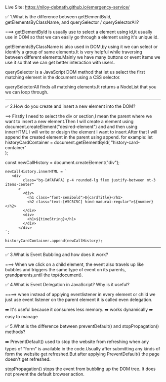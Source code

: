 Live Site: https://niloy-debnath.github.io/emergency-service/

✅ 1.What is the difference between getElementById, getElementsByClassName, and querySelector / querySelectorAll?

===> getElementById is usually use to select a element using id,it usually use in DOM so that we can easily go through a element using it's unique id.

getElementsByClassName is also used in DOM,by using it we can select or identify a group of same elements.It is very helpful while traversing between different elements.Mainly we have many buttons or event items we use it so that we can get better interaction with users.

querySelector is a JavaScript DOM method that let us select the first matching element in the document using a CSS selector.

querySelectorAll finds all matching elements.It returns a NodeList that you we can loop through.

---

✅ 2.How do you create and insert a new element into the DOM?

==> Firstly I need to select the div or section,I mean the parent where we want to insert a new element.Then I will create a element using document.createElement("desired-element") and and then using innerHTML I will write or design the element I want to insert.After that I will append the created element in the parent using append.
for example:
let historyCardContainer = document.getElementById(
"history-card-container"  
);

const newCallHistory = document.createElement("div");

    newCallHistory.innerHTML = `
       <div
            class="bg-[#FAFAFA] p-4 rounded-lg flex justify-between mt-3 items-center"
          >
            <div>
              <h1 class="font-semibold">${cardTitle}</h1>
              <h2 class="text-[#5C5C5C] hind-madurai-regular">${number}</h2>
            </div>
            <div>
              <h1>${timeString}</h1>
            </div>
          </div>
    `;

    historyCardContainer.append(newCallHistory);

---

✅ 3.What is Event Bubbling and how does it work?

===> When we click on a child element, the event also travels up like bubbles and triggers the same type of event on its parents, grandparents,until the top(document).

✅ 4.What is Event Delegation in JavaScript? Why is it useful?

====> when instead of applying eventlistener in every element or child we just use event listener on the parent element it is called even delegation.

➡️ It's useful because it consumes less memory.
➡️ works dynamically
➡️ easy to manage

✅ 5.What is the difference between preventDefault() and stopPropagation() methods?

️➡️ PreventDefault() used to stop the website from refreshing when any types of "form" is available in the code.Usually after submitting any kinds of form the website get refreshed.But after applying PreventDefault() the page doesn't get refreshed.

stopPropagation() stops the event from bubbling up the DOM tree.
It does not prevent the default browser action.
